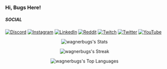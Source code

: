 ### Hi, Bugs Here!

  
##### SOCIAL
[![Discord](https://img.shields.io/badge/Discord-%237289DA.svg?logo=discord&logoColor=white)](https://discord.gg/FHXxNKRC) [![Instagram](https://img.shields.io/badge/Instagram-%23E4405F.svg?logo=Instagram&logoColor=white)](https://instagram.com/wagnerbugs) [![LinkedIn](https://img.shields.io/badge/LinkedIn-%230077B5.svg?logo=linkedin&logoColor=white)](https://linkedin.com/in/wagnerbugs) [![Reddit](https://img.shields.io/badge/Reddit-%23FF4500.svg?logo=Reddit&logoColor=white)](https://reddit.com/user/wagnerbugs) [![Twitch](https://img.shields.io/badge/Twitch-%239146FF.svg?logo=Twitch&logoColor=white)](https://twitch.tv/wagnerbugs) [![Twitter](https://img.shields.io/badge/Twitter-%231DA1F2.svg?logo=Twitter&logoColor=white)](https://twitter.com/wagnerbugs) [![YouTube](https://img.shields.io/badge/YouTube-%23FF0000.svg?logo=YouTube&logoColor=white)](https://youtube.com/@wagnerbugs) 

<div align="center">
  
  ![wagnerbugs's Stats](https://github-readme-stats-wagnerbugs-projects.vercel.app/api?username=wagnerbugs&theme=dark&show_icons=true&hide_border=true&count_private=true)
  
  ![wagnerbugs's Streak](https://github-readme-stats-wagnerbugs-projects.vercel.app/?user=wagnerbugs&theme=dark&hide_border=true)
  
  ![wagnerbugs's Top Languages](https://github-readme-stats-wagnerbugs-projects.vercel.app/api/top-langs/?username=wagnerbugs&theme=dark&show_icons=true&hide_border=true&layout=compact)
  
</div>
